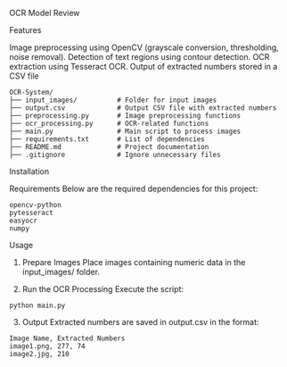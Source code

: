 OCR Model Review

Features

Image preprocessing using OpenCV (grayscale conversion, thresholding, noise removal).
Detection of text regions using contour detection.
OCR extraction using Tesseract OCR.
Output of extracted numbers stored in a CSV file
```
OCR-System/
├── input_images/          # Folder for input images
├── output.csv             # Output CSV file with extracted numbers
├── preprocessing.py       # Image preprocessing functions
├── ocr_processing.py      # OCR-related functions
├── main.py                # Main script to process images
├── requirements.txt       # List of dependencies
├── README.md              # Project documentation
├── .gitignore             # Ignore unnecessary files
```
Installation

Requirements
Below are the required dependencies for this project:
```
opencv-python
pytesseract
easyocr
numpy
```

Usage

1. Prepare Images
Place images containing numeric data in the input_images/ folder.

2. Run the OCR Processing
Execute the script:
```
python main.py
```
3. Output
Extracted numbers are saved in output.csv in the format:
```
Image Name, Extracted Numbers
image1.png, 277, 74
image2.jpg, 210

```
